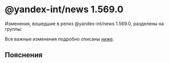# @yandex-int/news 1.569.0

<!-- ЧЕЛОВЕЧЕСКОЕ ВСТУПЛЕНИЕ -->

Изменения, вошедшие в релиз @yandex-int/news 1.569.0, разделены на группы:

Все важные изменения подробно описаны [ниже](#Пояснения).

## Пояснения

